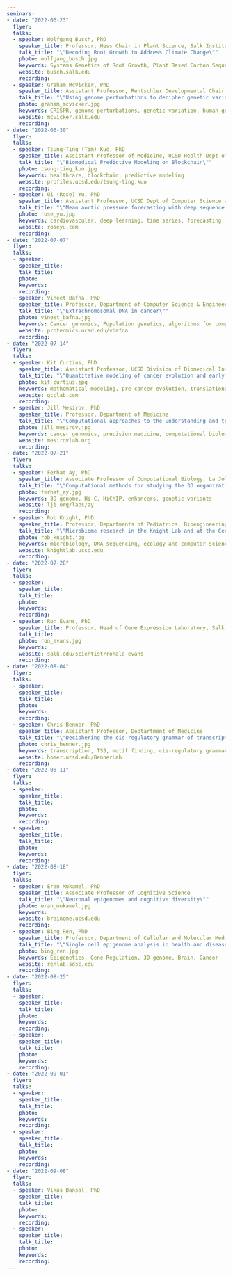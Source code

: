 ```yaml
---
seminars:
- date: "2022-06-23"
  flyer:
  talks:
  - speaker: Wolfgang Busch, PhD
    speaker_title: Professor, Hess Chair in Plant Science, Salk Institute
    talk_title: "\"Decoding Root Growth to Address Climate Change\""
    photo: wolfgang_busch.jpg
    keywords: Systems Genetics of Root Growth, Plant Based Carbon Sequestration
    website: busch.salk.edu
    recording:
  - speaker: Graham McVicker, PhD
    speaker_title: Assistant Professor, Rentschler Developmental Chair, Salk Institute
    talk_title: "\"Using genome perturbations to decipher genetic variants with associated with immune traits\""
    photo: graham_mcvicker.jpg
    keywords: CRISPR, genome perturbations, genetic variation, human genetics, bioinformatics
    website: mcvicker.salk.edu
    recording:
- date: "2022-06-30"
  flyer:
  talks:
  - speaker: Tsung-Ting (Tim) Kuo, PhD
    speaker_title: Assistant Professor of Medicine, UCSD Health Dept of Biomedical Informatics
    talk_title: "\"Biomedical Predictive Modeling on Blockchain\""
    photo: tsung-ting_kuo.jpg
    keywords: healthcare, blockchain, predictive modeling
    website: profiles.ucsd.edu/tsung-ting.kuo
    recording:
  - speaker: Qi (Rose) Yu, PhD
    speaker_title: Assistant Professor, UCSD Dept of Computer Science and Engineering
    talk_title: "\"Mean aortic pressure forecasting with deep sequence models\""
    photo: rose_yu.jpg
    keywords: cardiovascular, deep learning, time series, forecasting
    website: roseyu.com
    recording:
- date: "2022-07-07"
  flyer:
  talks:
  - speaker: 
    speaker_title: 
    talk_title: 
    photo: 
    keywords:
    recording:
  - speaker: Vineet Bafna, PhD
    speaker_title: Professor, Department of Computer Science & Engineering.
    talk_title: "\"Extrachromosomal DNA in cancer\""
    photo: vineet_bafna.jpg
    keywords: Cancer genomics, Population genetics, algorithms for computational biology
    website: proteomics.ucsd.edu/vbafna
    recording:
- date: "2022-07-14"
  flyer:
  talks:
  - speaker: Kit Curtius, PhD
    speaker_title: Assistant Professor, UCSD Division of Biomedical Informatics, Department of Medicine
    talk_title: "\"Quantitative modeling of cancer evolution and early detection\""
    photo: kit_curtius.jpg
    keywords: mathematical modeling, pre-cancer evolution, translational bioinformatics
    website: qcclab.com
    recording:
  - speaker: Jill Mesirov, PhD
    speaker_title: Professor, Department of Medicine
    talk_title: "\"Computational approaches to the understanding and treatment of cancer\""
    photo: jill_mesirov.jpg
    keywords: cancer genomics, precision medicine, computational biology, software tools
    website: mesirovlab.org
    recording:
- date: "2022-07-21"
  flyer:
  talks:
  - speaker: Ferhat Ay, PhD
    speaker_title: Associate Professor of Computational Biology, La Jolla Institute for Immunology (LJI)
    talk_title: "\"Computational methods for studying the 3D organization of the human genome\""
    photo: ferhat_ay.jpg
    keywords: 3D genome, Hi-C, HiChIP, enhancers, genetic variants
    website: lji.org/labs/ay
    recording:
  - speaker: Rob Knight, PhD
    speaker_title: Professor, Departments of Pediatrics, Bioengineering, and Computer Science and Engineering
    talk_title: "\"Microbiome research in the Knight Lab and at the Center for Microbiome Innovation\""
    photo: rob_knight.jpg
    keywords: microbiology, DNA sequencing, ecology and computer science
    website: knightlab.ucsd.edu
    recording:
- date: "2022-07-28"
  flyer:
  talks:
  - speaker: 
    speaker_title: 
    talk_title: 
    photo: 
    keywords:
    recording:
  - speaker: Ron Evans, PhD
    speaker_title: Professor, Head of Gene Expression Laboratory, Salk Institute
    talk_title: 
    photo: ron_evans.jpg
    keywords:
    website: salk.edu/scientist/ronald-evans
    recording:
- date: "2022-08-04"
  flyer:
  talks:
  - speaker: 
    speaker_title: 
    talk_title: 
    photo: 
    keywords:
    recording:
  - speaker: Chris Benner, PhD
    speaker_title: Assistant Professor, Deptartment of Medicine
    talk_title: "\"Deciphering the cis-regulatory grammar of transcription initiation\""
    photo: chris_benner.jpg
    keywords: transcription, TSS, motif finding, cis-regulatory grammar, transcription factors
    website: homer.ucsd.edu/BennerLab
    recording:
- date: "2022-08-11"
  flyer:
  talks:
  - speaker: 
    speaker_title: 
    talk_title: 
    photo: 
    keywords:
    recording:
  - speaker: 
    speaker_title: 
    talk_title: 
    photo: 
    keywords:
    recording:
- date: "2022-08-18"
  flyer:
  talks:
  - speaker: Eran Mukamel, PhD
    speaker_title: Associate Professor of Cognitive Science
    talk_title: "\"Neuronal epigenomes and cognitive diversity\""
    photo: eran_mukamel.jpg
    keywords:
    website: brainome.ucsd.edu
    recording:
  - speaker: Bing Ren, PhD
    speaker_title: Professor, Department of Cellular and Molecular Medicine
    talk_title: "\"Single cell epigenome analysis in health and disease\""
    photo: bing_ren.jpg
    keywords: Epigenetics, Gene Regulation, 3D genome, Brain, Cancer
    website: renlab.sdsc.edu
    recording:
- date: "2022-08-25"
  flyer:
  talks:
  - speaker: 
    speaker_title: 
    talk_title: 
    photo: 
    keywords:
    recording:
  - speaker: 
    speaker_title: 
    talk_title: 
    photo: 
    keywords:
    recording:
- date: "2022-09-01"
  flyer:
  talks:
  - speaker: 
    speaker_title: 
    talk_title: 
    photo: 
    keywords:
    recording:
  - speaker: 
    speaker_title: 
    talk_title: 
    photo: 
    keywords:
    recording:
- date: "2022-09-08"
  flyer:
  talks:
  - speaker: Vikas Bansal, PhD
    speaker_title: 
    talk_title: 
    photo: 
    keywords:
    recording:
  - speaker: 
    speaker_title: 
    talk_title: 
    photo: 
    keywords:
    recording:
---
```

